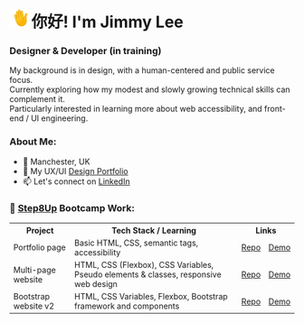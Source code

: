 # <img src="https://github.com/jimmylee88/jimmylee88/blob/main/waving-hand_1f44b.gif" alt="waving hand emoji" width="32px" /> 你好! I'm Jimmy Lee
### Designer & Developer (in training)
My background is in design, with a human-centered and public service focus.<br>
Currently exploring how my modest and slowly growing technical skills can complement it.<br>
Particularly interested in learning more about web accessibility, and front-end / UI engineering.

### About Me:

- 📍 Manchester, UK
- 💼 My UX/UI [Design Portfolio](https://jimlee.co)
- 📫 Let's connect on [LinkedIn](https://www.linkedin.com/in/mrjimelee/)

### 🌱 [Step8Up](https://github.com/Step8Up-SBC) Bootcamp Work:
<table>
  <tr>
    <th scope="col">Project</th>
    <th scope="col">Tech Stack / Learning</th>
    <th scope="col" colspan="2">Links</th>
  </tr>
  <tr>
    <td>Portfolio page</td>
    <td>Basic HTML, CSS, semantic tags, accessibility</td>
    <td><a href="https://github.com/jimmylee88/html-css-portfolio">Repo</a></td>
    <td><a href="https://jimmylee88.github.io/html-css-portfolio/">Demo</a></td>
  </tr>
  <tr>
    <td>Multi-page website</td>
    <td>HTML, CSS (Flexbox), CSS Variables, Pseudo elements & classes, responsive web design</td>
    <td><a href="https://github.com/jimmylee88/responsive-multipage-2">Repo</a></td>
    <td><a href="https://jimmylee88.github.io/responsive-multipage-2/">Demo</a></td>
  </tr>
    <tr>
    <td>Bootstrap website v2</td>
    <td>HTML, CSS Variables, Flexbox, Bootstrap framework and components</td>
    <td><a href="https://github.com/jimmylee88/bootstrap-site">Repo</a></td>
    <td><a href="https://jimmylee88.github.io/bootstrap-site/">Demo</a></td>
  </tr>
</table>

